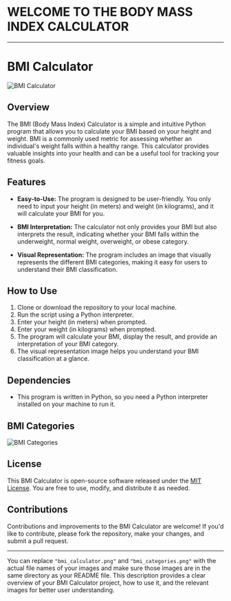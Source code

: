 # WELCOME TO THE BODY MASS INDEX CALCULATOR
---

# BMI Calculator

![BMI Calculator](bmi_calculator.png)

## Overview

The BMI (Body Mass Index) Calculator is a simple and intuitive Python program that allows you to calculate your BMI based on your height and weight. BMI is a commonly used metric for assessing whether an individual's weight falls within a healthy range. This calculator provides valuable insights into your health and can be a useful tool for tracking your fitness goals.

## Features

- **Easy-to-Use:** The program is designed to be user-friendly. You only need to input your height (in meters) and weight (in kilograms), and it will calculate your BMI for you.

- **BMI Interpretation:** The calculator not only provides your BMI but also interprets the result, indicating whether your BMI falls within the underweight, normal weight, overweight, or obese category.

- **Visual Representation:** The program includes an image that visually represents the different BMI categories, making it easy for users to understand their BMI classification.

## How to Use

1. Clone or download the repository to your local machine.
2. Run the script using a Python interpreter.
3. Enter your height (in meters) when prompted.
4. Enter your weight (in kilograms) when prompted.
5. The program will calculate your BMI, display the result, and provide an interpretation of your BMI category.
6. The visual representation image helps you understand your BMI classification at a glance.

## Dependencies

- This program is written in Python, so you need a Python interpreter installed on your machine to run it.

## BMI Categories

![BMI Categories](bmi_categories.png)

## License

This BMI Calculator is open-source software released under the [MIT License](LICENSE). You are free to use, modify, and distribute it as needed.

## Contributions

Contributions and improvements to the BMI Calculator are welcome! If you'd like to contribute, please fork the repository, make your changes, and submit a pull request.

---

You can replace `"bmi_calculator.png"` and `"bmi_categories.png"` with the actual file names of your images and make sure those images are in the same directory as your README file. This description provides a clear overview of your BMI Calculator project, how to use it, and the relevant images for better user understanding.
